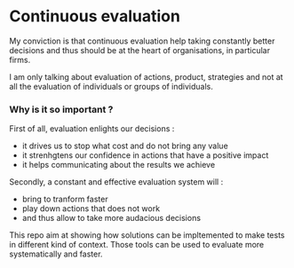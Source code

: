 # Continuous evaluation

My conviction is that continuous evaluation help taking constantly better decisions and thus should be at the heart of organisations, in particular firms.

I am only talking about evaluation of actions, product, strategies and not at all the evaluation of individuals or groups of individuals.

### Why is it so important ?

First of all, evaluation enlights our decisions : 
* it drives us to stop what cost and do not bring any value
* it strenhgtens our confidence in actions that have a positive impact
* it helps communicating about the results we achieve

Secondly, a constant and effective evaluation system will :
* bring to tranform faster
* play down actions that does not work
* and thus allow to take more audacious decisions

This repo aim at showing how solutions can be impltemented to make tests in different kind of context. Those tools can be used to evaluate more systematically and faster.